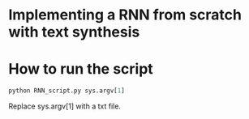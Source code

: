 
# Implementing a RNN from scratch with text synthesis


# How to run the script

```python
python RNN_script.py sys.argv[1]
```

Replace sys.argv[1] with a txt file. 
